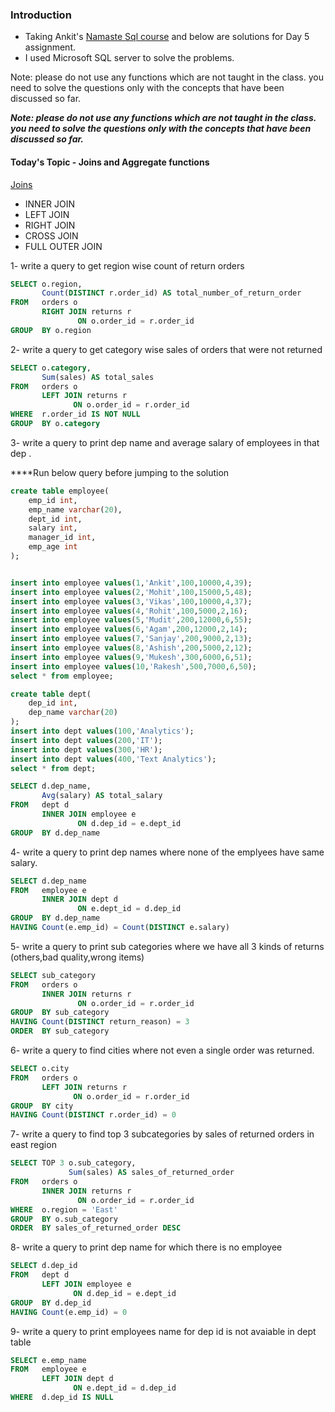 ### Introduction ###

 - Taking Ankit's [Namaste Sql course](https://www.namastesql.com/s/courses/6301f405e4b0238f71788354/take) and below are solutions for Day 5 assignment.
 - I used Microsoft SQL server to solve the problems.

Note: please do not use any functions which are not taught in the class. you need to solve the questions only with the concepts that have been discussed so far.

***Note: please do not use any functions which are not taught in the class. you need to solve the questions only with the concepts that have been discussed so far.***

#### Today's Topic - Joins and Aggregate functions ####

[Joins](https://www.youtube.com/watch?v=Yh4CrPHVBdE)
- INNER JOIN
- LEFT JOIN
- RIGHT JOIN
- CROSS JOIN
- FULL OUTER JOIN

1- write a query to get region wise count of return orders

````sql
SELECT o.region,
       Count(DISTINCT r.order_id) AS total_number_of_return_order
FROM   orders o
       RIGHT JOIN returns r
               ON o.order_id = r.order_id
GROUP  BY o.region 
````

2- write a query to get category wise sales of orders that were not returned

````sql
SELECT o.category,
       Sum(sales) AS total_sales
FROM   orders o
       LEFT JOIN returns r
              ON o.order_id = r.order_id
WHERE  r.order_id IS NOT NULL
GROUP  BY o.category 
````

3- write a query to print dep name and average salary of employees in that dep .

****Run below query before jumping to the solution

````sql
create table employee(
    emp_id int,
    emp_name varchar(20),
    dept_id int,
    salary int,
    manager_id int,
    emp_age int
);


insert into employee values(1,'Ankit',100,10000,4,39);
insert into employee values(2,'Mohit',100,15000,5,48);
insert into employee values(3,'Vikas',100,10000,4,37);
insert into employee values(4,'Rohit',100,5000,2,16);
insert into employee values(5,'Mudit',200,12000,6,55);
insert into employee values(6,'Agam',200,12000,2,14);
insert into employee values(7,'Sanjay',200,9000,2,13);
insert into employee values(8,'Ashish',200,5000,2,12);
insert into employee values(9,'Mukesh',300,6000,6,51);
insert into employee values(10,'Rakesh',500,7000,6,50);
select * from employee;

create table dept(
    dep_id int,
    dep_name varchar(20)
);
insert into dept values(100,'Analytics');
insert into dept values(200,'IT');
insert into dept values(300,'HR');
insert into dept values(400,'Text Analytics');
select * from dept;
````

````sql
SELECT d.dep_name,
       Avg(salary) AS total_salary
FROM   dept d
       INNER JOIN employee e
               ON d.dep_id = e.dept_id
GROUP  BY d.dep_name 
````

4- write a query to print dep names where none of the emplyees have same salary.

````sql
SELECT d.dep_name
FROM   employee e
       INNER JOIN dept d
               ON e.dept_id = d.dep_id
GROUP  BY d.dep_name
HAVING Count(e.emp_id) = Count(DISTINCT e.salary) 
````

5- write a query to print sub categories where we have all 3 kinds of returns (others,bad quality,wrong items)

````sql
SELECT sub_category
FROM   orders o
       INNER JOIN returns r
               ON o.order_id = r.order_id
GROUP  BY sub_category
HAVING Count(DISTINCT return_reason) = 3
ORDER  BY sub_category 
````

6- write a query to find cities where not even a single order was returned.

````sql
SELECT o.city
FROM   orders o
       LEFT JOIN returns r
              ON o.order_id = r.order_id
GROUP  BY city
HAVING Count(DISTINCT r.order_id) = 0 
````

7- write a query to find top 3 subcategories by sales of returned orders in east region

````sql
SELECT TOP 3 o.sub_category,
             Sum(sales) AS sales_of_returned_order
FROM   orders o
       INNER JOIN returns r
               ON o.order_id = r.order_id
WHERE  o.region = 'East'
GROUP  BY o.sub_category
ORDER  BY sales_of_returned_order DESC 
````

8- write a query to print dep name for which there is no employee

````sql
SELECT d.dep_id
FROM   dept d
       LEFT JOIN employee e
              ON d.dep_id = e.dept_id
GROUP  BY d.dep_id
HAVING Count(e.emp_id) = 0 
````

9- write a query to print employees name for dep id is not avaiable in dept table

````sql
SELECT e.emp_name
FROM   employee e
       LEFT JOIN dept d
              ON e.dept_id = d.dep_id
WHERE  d.dep_id IS NULL 
````